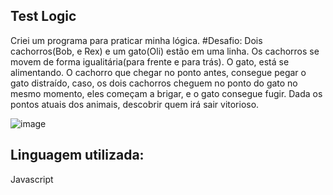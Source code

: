 ## Test Logic
Criei um programa para praticar minha lógica.
#Desafio:
Dois cachorros(Bob, e Rex) e um gato(Oli) estão em uma linha. Os cachorros se movem de forma igualitária(para frente e para trás). O gato, está se alimentando. O cachorro que chegar no ponto antes, consegue pegar o gato distraído, caso, os dois cachorros cheguem no ponto do gato no mesmo momento, eles começam a brigar, e o gato consegue fugir.
Dada os pontos atuais dos animais, descobrir quem irá sair vitorioso.

![image](https://user-images.githubusercontent.com/87664619/195845392-ec0f774a-572c-44b8-8150-6d77707808aa.png)

## Linguagem utilizada: 
Javascript
